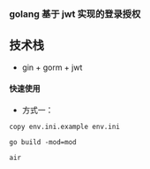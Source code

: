 ### golang 基于 jwt 实现的登录授权 
## 技术栈
- gin + gorm + jwt 

#### 快速使用
- 方式一：
```code
copy env.ini.example env.ini

go build -mod=mod 

air
```
